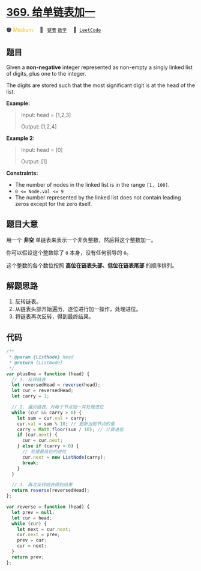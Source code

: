 # [369. 给单链表加一](https://leetcode.com/problems/plus-one-linked-list)

🟠 <font color=#ffb800>Medium</font>&emsp; 🔖&ensp; [`链表`](/leetcode/outline/tag/linked-list.md) [`数学`](/leetcode/outline/tag/math.md)&emsp; 🔗&ensp;[`LeetCode`](https://leetcode.com/problems/plus-one-linked-list)

## 题目

Given a **non-negative** integer represented as non-empty a singly linked list of digits, plus one to the integer.

The digits are stored such that the most significant digit is at the head of the list.

**Example:**

> Input: head = [1,2,3]
>
> Output: [1,2,4]

**Example 2:**

> Input: head = [0]
>
> Output: [1]

**Constraints:**

- The number of nodes in the linked list is in the range `[1, 100]`.
- `0 <= Node.val <= 9`
- The number represented by the linked list does not contain leading zeros except for the zero itself.

## 题目大意

用一个 **非空** 单链表来表示一个非负整数，然后将这个整数加一。

你可以假设这个整数除了 `0` 本身，没有任何前导的 `0`。

这个整数的各个数位按照 **高位在链表头部、低位在链表尾部** 的顺序排列。

## 解题思路

1. 反转链表。
2. 从链表头部开始遍历，逐位进行加一操作，处理进位。
3. 将链表再次反转，得到最终结果。

## 代码

```javascript
/**
 * @param {ListNode} head
 * @return {ListNode}
 */
var plusOne = function (head) {
  // 1. 反转链表
  let reversedHead = reverse(head);
  let cur = reversedHead;
  let carry = 1;

  // 2. 遍历链表，对每个节点加一并处理进位
  while (cur && carry > 0) {
    let sum = cur.val + carry;
    cur.val = sum % 10; // 更新当前节点的值
    carry = Math.floor(sum / 10); // 计算进位
    if (cur.next) {
      cur = cur.next;
    } else if (carry > 0) {
      // 处理最高位的进位
      cur.next = new ListNode(carry);
      break;
    }
  }

  // 3. 再次反转链表得到结果
  return reverse(reversedHead);
};

var reverse = function (head) {
  let prev = null;
  let cur = head;
  while (cur) {
    let next = cur.next;
    cur.next = prev;
    prev = cur;
    cur = next;
  }
  return prev;
};
```
